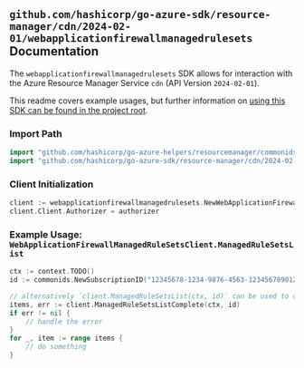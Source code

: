 
## `github.com/hashicorp/go-azure-sdk/resource-manager/cdn/2024-02-01/webapplicationfirewallmanagedrulesets` Documentation

The `webapplicationfirewallmanagedrulesets` SDK allows for interaction with the Azure Resource Manager Service `cdn` (API Version `2024-02-01`).

This readme covers example usages, but further information on [using this SDK can be found in the project root](https://github.com/hashicorp/go-azure-sdk/tree/main/docs).

### Import Path

```go
import "github.com/hashicorp/go-azure-helpers/resourcemanager/commonids"
import "github.com/hashicorp/go-azure-sdk/resource-manager/cdn/2024-02-01/webapplicationfirewallmanagedrulesets"
```


### Client Initialization

```go
client := webapplicationfirewallmanagedrulesets.NewWebApplicationFirewallManagedRuleSetsClientWithBaseURI("https://management.azure.com")
client.Client.Authorizer = authorizer
```


### Example Usage: `WebApplicationFirewallManagedRuleSetsClient.ManagedRuleSetsList`

```go
ctx := context.TODO()
id := commonids.NewSubscriptionID("12345678-1234-9876-4563-123456789012")

// alternatively `client.ManagedRuleSetsList(ctx, id)` can be used to do batched pagination
items, err := client.ManagedRuleSetsListComplete(ctx, id)
if err != nil {
	// handle the error
}
for _, item := range items {
	// do something
}
```
